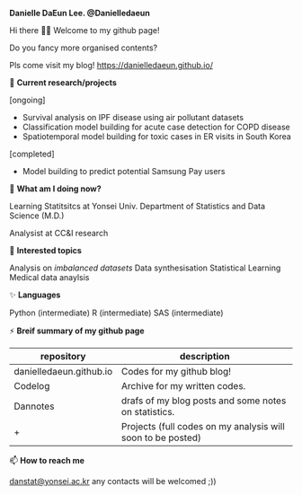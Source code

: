 **Danielle DaEun Lee. @Danielledaeun** 

Hi there 👋👯 Welcome to my github page!

Do you fancy more organised contents? 

Pls come visit my blog! https://danielledaeun.github.io/ 

🔭 **Current research/projects**

[ongoing]
- Survival analysis on IPF disease using air pollutant datasets
- Classification model building for acute case detection for COPD disease
- Spatiotemporal model building for toxic cases in ER visits in South Korea

[completed]
- Model building to predict potential Samsung Pay users

🌱 **What am I doing now?**

Learning Statitsitcs at Yonsei Univ. Department of Statistics and Data Science (M.D.)

Analysist at CC&I research

🤔 **Interested topics** 

Analysis on *imbalanced datasets*
Data synthesisation
Statistical Learning
Medical data anaylsis

✨ **Languages**

Python (intermediate)
R (intermediate)
SAS (intermediate)

⚡ **Breif summary of my github page**

|repository|description|
|------|---|
|danielledaeun.github.io|Codes for my github blog!|
|Codelog| Archive for my written codes.|
|Dannotes|drafs of my blog posts and some notes on statistics.|
|+|Projects (full codes on my analysis will soon to be posted)|


📫 **How to reach me** 

danstat@yonsei.ac.kr
any contacts will be welcomed ;))

